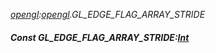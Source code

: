 _[opengl](../../modules/opengl/opengl-module.md):[opengl](../../modules/opengl/opengl-module.md).GL\_EDGE\_FLAG\_ARRAY\_STRIDE_
##### Const GL\_EDGE\_FLAG\_ARRAY\_STRIDE:[Int](../../modules/wonkey/wonkey-types-int.md)
